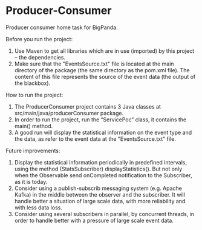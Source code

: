# Producer-Consumer
Producer consumer home task for BigPanda.

Before you run the project:
1. Use Maven to get all libraries which are in use (imported) by this project – the dependencies.
2. Make sure that the "EventsSource.txt" file is located at the main directory of the package (the same directory as the pom.xml file). 
   The content of this file represents the source of the event data (the output of the blackbox).

How to run the project:
1. The ProducerConsumer project contains 3 Java classes at src/main/java/producerConsumer package.
2. In order to run the project, run the “ServicePoc” class, it contains the main() method. 
3. A good run will display the statistical information on the event type and the data, as refer to the event data at the "EventsSource.txt" file.

Future improvements:
1. Display the statistical information periodically in predefined intervals, using the method (StatsSubscriber) displayStatistics(). 
   But not only when the Observable send onCompleted notification to the Subscriber, as it is today.   
2. Consider using a publish-subscrib messaging system (e.g. Apache Kafka) in the middle between the observer and the subscriber. 
   It will handle better a situation of large scale data, with more reliability and with less data loss.
3. Consider using several subscribers in parallel, by concurrent threads, 
   in order to handle better with a pressure of large scale event data.
